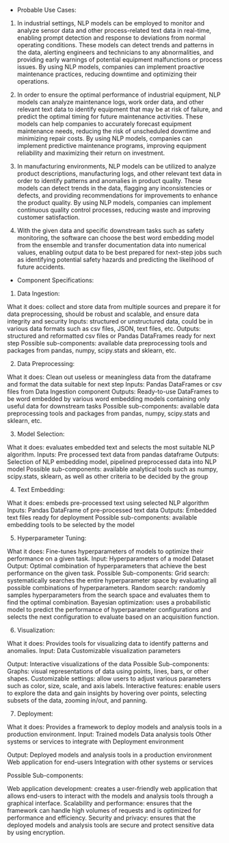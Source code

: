 - Probable Use Cases:

1. In industrial settings, NLP models can be employed to monitor and analyze sensor data and other process-related text data in real-time, enabling prompt detection and response to deviations from normal operating conditions. These models can detect trends and patterns in the data, alerting engineers and technicians to any abnormalities, and providing early warnings of potential equipment malfunctions or process issues. By using NLP models, companies can implement proactive maintenance practices, reducing downtime and optimizing their operations.

2. In order to ensure the optimal performance of industrial equipment, NLP models can analyze maintenance logs, work order data, and other relevant text data to identify equipment that may be at risk of failure, and predict the optimal timing for future maintenance activities. These models can help companies to accurately forecast equipment maintenance needs, reducing the risk of unscheduled downtime and minimizing repair costs. By using NLP models, companies can implement predictive maintenance programs, improving equipment reliability and maximizing their return on investment.

3. In manufacturing environments, NLP models can be utilized to analyze product descriptions, manufacturing logs, and other relevant text data in order to identify patterns and anomalies in product quality. These models can detect trends in the data, flagging any inconsistencies or defects, and providing recommendations for improvements to enhance the product quality. By using NLP models, companies can implement continuous quality control processes, reducing waste and improving customer satisfaction.

4. With the given data and specific downstream tasks such as safety monitoring, the software can choose the best word embedding model from the ensemble and transfer documentation data into numerical values, enabling output data to be best prepared for next-step jobs such as identifying potential safety hazards and predicting the likelihood of future accidents.

- Component Specifications:

1. Data Ingestion:

What it does: collect and store data from multiple sources and prepare it for data preprocessing, should be robust and scalable, and ensure data integrity and security
Inputs: structured or unstructured data, could be in various data formats such as csv files, JSON, text files, etc.
Outputs: structured and reformatted csv files or Pandas DataFrames ready for next step
Possible sub-components: available data preprocessing tools and packages from pandas, numpy, scipy.stats and sklearn, etc.

2. Data Preprocessing:

What it does: Clean out useless or meaningless data from the dataframe and format the data suitable for next step
Inputs: Pandas DataFrames or csv files from Data Ingestion component
Outputs: Ready-to-use DataFrames to be word embedded by various word embedding models containing only useful data for downstream tasks
Possible sub-components: available data preprocessing tools and packages from pandas, numpy, scipy.stats and sklearn, etc.

3. Model Selection:

What it does: evaluates embedded text and selects the most suitable NLP algorithm. 
Inputs: Pre processed text data from pandas dataframe
Outputs: Selection of NLP embedding model, pipelined preprocessed data into NLP model
Possible sub-components: available analytical tools such as numpy, scipy.stats, sklearn, as well as other criteria to be decided by the group

4. Text Embedding:

What it does: embeds pre-processed text using selected NLP algorithm
Inputs: Pandas DataFrame of pre-processed text data
Outputs: Embedded text files ready for deployment
Possible sub-components: available embedding tools to be selected by the model



5. Hyperparameter Tuning:

What it does: Fine-tunes hyperparameters of models to optimize their performance on a given task.
Input:
Hyperparameters of a model
Dataset
Output:
Optimal combination of hyperparameters that achieve the best performance on the given task.
Possible Sub-components:
Grid search: systematically searches the entire hyperparameter space by evaluating all possible combinations of hyperparameters.
Random search: randomly samples hyperparameters from the search space and evaluates them to find the optimal combination.
Bayesian optimization: uses a probabilistic model to predict the performance of hyperparameter configurations and selects the next configuration to evaluate based on an acquisition function.


6. Visualization:

What it does: Provides tools for visualizing data to identify patterns and anomalies.
Input:
Data
Customizable visualization parameters

Output:
Interactive visualizations of the data
Possible Sub-components:
Graphs: visual representations of data using points, lines, bars, or other shapes.
Customizable settings: allow users to adjust various parameters such as color, size, scale, and axis labels.
Interactive features: enable users to explore the data and gain insights by hovering over points, selecting subsets of the data, zooming in/out, and panning.



7. Deployment:

What it does: Provides a framework to deploy models and analysis tools in a production environment.
Input:
Trained models
Data analysis tools
Other systems or services to integrate with
Deployment environment

Output:
Deployed models and analysis tools in a production environment
Web application for end-users
Integration with other systems or services

Possible Sub-components:

Web application development: creates a user-friendly web application that allows end-users to interact with the models and analysis tools through a graphical interface.
Scalability and performance: ensures that the framework can handle high volumes of requests and is optimized for performance and efficiency.
Security and privacy: ensures that the deployed models and analysis tools are secure and protect sensitive data by using encryption.
